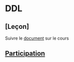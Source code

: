 # DDL

## [Leçon]

Suivre le [document](Lesson.md) sur le cours

## [Participation](.scripts/Participation.md)

